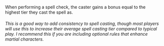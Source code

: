 When performing a spell check, the caster gains a bonus equal to the highest tier they cast the spell as.

###### This is a good way to add consistency to spell casting, though most players will use this to increase their average spell casting tier compared to typical play. I recommend this if you are including optional rules that enhance martial characters.